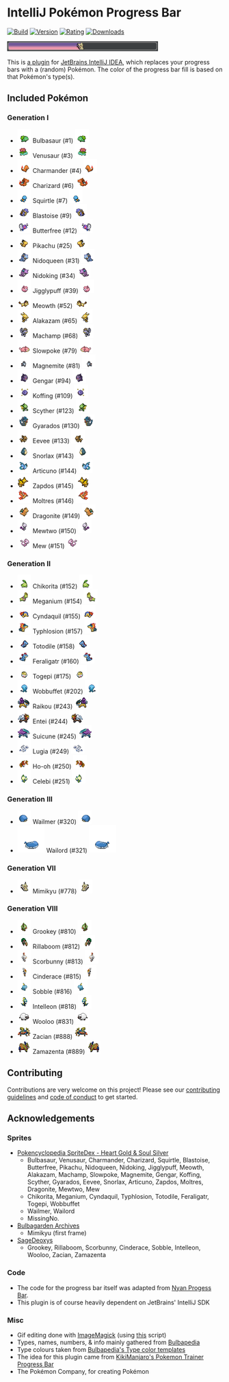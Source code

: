 # IntelliJ Pokémon Progress Bar
[![Build](https://img.shields.io/github/workflow/status/kagof/intellij-pokemon-progress/Java%20CI%20with%20Gradle/master)](https://gist.github.com/kagof/63edd71468e771dcde77ff87f251f8a3)
[![Version](https://img.shields.io/jetbrains/plugin/v/15090-pokemon-progress)](https://plugins.jetbrains.com/plugin/15090-pokemon-progress/versions)
[![Rating](https://img.shields.io/jetbrains/plugin/r/rating/15090-pokemon-progress)](https://plugins.jetbrains.com/plugin/15090-pokemon-progress/reviews)
[![Downloads](https://img.shields.io/jetbrains/plugin/d/15090-pokemon-progress)](https://plugins.jetbrains.com/plugin/15090-pokemon-progress)

![](eg/example.gif)

This is [a plugin](https://plugins.jetbrains.com/plugin/15090-pokemon-progress/versions) for [JetBrains IntelliJ IDEA](https://www.jetbrains.com/idea/), which replaces your progress bars with a (random) Pokémon. The color of the progress bar fill is based on that Pokémon's type(s).

## Included Pokémon

### Generation I

* ![Bulbasaur (#1)](src/main/resources/com/kagof/intellij/plugins/pokeprogress/sprites/bulbasaur.gif) Bulbasaur (#1) ![Bulbasaur (#1)](src/main/resources/com/kagof/intellij/plugins/pokeprogress/sprites/bulbasaur_r.gif)
* ![Venusaur (#3)](src/main/resources/com/kagof/intellij/plugins/pokeprogress/sprites/venusaur.gif) Venusaur (#3) ![Venusaur (#3)](src/main/resources/com/kagof/intellij/plugins/pokeprogress/sprites/venusaur_r.gif)
* ![Charmander (#4)](src/main/resources/com/kagof/intellij/plugins/pokeprogress/sprites/charmander.gif) Charmander (#4) ![Charmander (#4)](src/main/resources/com/kagof/intellij/plugins/pokeprogress/sprites/charmander_r.gif)
* ![Charizard (#6)](src/main/resources/com/kagof/intellij/plugins/pokeprogress/sprites/charizard.gif) Charizard (#6) ![Charizard (#6)](src/main/resources/com/kagof/intellij/plugins/pokeprogress/sprites/charizard_r.gif)
* ![Squirtle (#7)](src/main/resources/com/kagof/intellij/plugins/pokeprogress/sprites/squirtle.gif) Squirtle (#7) ![Squirtle (#7)](src/main/resources/com/kagof/intellij/plugins/pokeprogress/sprites/squirtle_r.gif)
* ![Blastoise (#9)](src/main/resources/com/kagof/intellij/plugins/pokeprogress/sprites/blastoise.gif) Blastoise (#9) ![Blastoise (#9)](src/main/resources/com/kagof/intellij/plugins/pokeprogress/sprites/blastoise_r.gif)
* ![Butterfree (#12)](src/main/resources/com/kagof/intellij/plugins/pokeprogress/sprites/butterfree.gif) Butterfree (#12) ![Butterfree (#12)](src/main/resources/com/kagof/intellij/plugins/pokeprogress/sprites/butterfree_r.gif)
* ![Pikachu (#25)](src/main/resources/com/kagof/intellij/plugins/pokeprogress/sprites/pikachu.gif) Pikachu (#25) ![Pikachu (#25)](src/main/resources/com/kagof/intellij/plugins/pokeprogress/sprites/pikachu_r.gif)
* ![Nidoqueen (#31)](src/main/resources/com/kagof/intellij/plugins/pokeprogress/sprites/nidoqueen.gif) Nidoqueen (#31) ![Nidoqueen (#31)](src/main/resources/com/kagof/intellij/plugins/pokeprogress/sprites/nidoqueen_r.gif)
* ![Nidoking (#34)](src/main/resources/com/kagof/intellij/plugins/pokeprogress/sprites/nidoking.gif) Nidoking (#34) ![Nidoking (#34)](src/main/resources/com/kagof/intellij/plugins/pokeprogress/sprites/nidoking_r.gif)
* ![Jigglypuff (#39)](src/main/resources/com/kagof/intellij/plugins/pokeprogress/sprites/jigglypuff.gif) Jigglypuff (#39) ![Jigglypuff (#39)](src/main/resources/com/kagof/intellij/plugins/pokeprogress/sprites/jigglypuff_r.gif)
* ![Meowth (#52)](src/main/resources/com/kagof/intellij/plugins/pokeprogress/sprites/meowth.gif) Meowth (#52) ![Meowth (#52)](src/main/resources/com/kagof/intellij/plugins/pokeprogress/sprites/meowth_r.gif)
* ![Alakazam (#65)](src/main/resources/com/kagof/intellij/plugins/pokeprogress/sprites/alakazam.gif) Alakazam (#65) ![Alakazam (#65)](src/main/resources/com/kagof/intellij/plugins/pokeprogress/sprites/alakazam_r.gif)
* ![Machamp (#68)](src/main/resources/com/kagof/intellij/plugins/pokeprogress/sprites/machamp.gif) Machamp (#68) ![Machamp (#68)](src/main/resources/com/kagof/intellij/plugins/pokeprogress/sprites/machamp_r.gif)
* ![Slowpoke (#79)](src/main/resources/com/kagof/intellij/plugins/pokeprogress/sprites/slowpoke.gif) Slowpoke (#79) ![Slowpoke (#79)](src/main/resources/com/kagof/intellij/plugins/pokeprogress/sprites/slowpoke_r.gif)
* ![Magnemite (#81)](src/main/resources/com/kagof/intellij/plugins/pokeprogress/sprites/magnemite.gif) Magnemite (#81) ![Magnemite (#81)](src/main/resources/com/kagof/intellij/plugins/pokeprogress/sprites/magnemite_r.gif)
* ![Gengar (#94)](src/main/resources/com/kagof/intellij/plugins/pokeprogress/sprites/gengar.gif) Gengar (#94) ![Gengar (#94)](src/main/resources/com/kagof/intellij/plugins/pokeprogress/sprites/gengar_r.gif)
* ![Koffing (#109)](src/main/resources/com/kagof/intellij/plugins/pokeprogress/sprites/koffing.gif) Koffing (#109) ![Koffing (#109)](src/main/resources/com/kagof/intellij/plugins/pokeprogress/sprites/koffing_r.gif)
* ![Scyther (#123)](src/main/resources/com/kagof/intellij/plugins/pokeprogress/sprites/scyther.gif) Scyther (#123) ![Scyther (#123)](src/main/resources/com/kagof/intellij/plugins/pokeprogress/sprites/scyther_r.gif)
* ![Gyarados (#130)](src/main/resources/com/kagof/intellij/plugins/pokeprogress/sprites/gyarados.gif) Gyarados (#130) ![Gyarados (#130)](src/main/resources/com/kagof/intellij/plugins/pokeprogress/sprites/gyarados_r.gif)
* ![Eevee (#133)](src/main/resources/com/kagof/intellij/plugins/pokeprogress/sprites/eevee.gif) Eevee (#133) ![Eevee (#133)](src/main/resources/com/kagof/intellij/plugins/pokeprogress/sprites/eevee_r.gif)
* ![Snorlax (#143)](src/main/resources/com/kagof/intellij/plugins/pokeprogress/sprites/snorlax.gif) Snorlax (#143) ![Snorlax (#143)](src/main/resources/com/kagof/intellij/plugins/pokeprogress/sprites/snorlax_r.gif)
* ![Articuno (#144)](src/main/resources/com/kagof/intellij/plugins/pokeprogress/sprites/articuno.gif) Articuno (#144) ![Articuno (#144)](src/main/resources/com/kagof/intellij/plugins/pokeprogress/sprites/articuno_r.gif)
* ![Zapdos (#145)](src/main/resources/com/kagof/intellij/plugins/pokeprogress/sprites/zapdos.gif) Zapdos (#145) ![Zapdos (#145)](src/main/resources/com/kagof/intellij/plugins/pokeprogress/sprites/zapdos_r.gif)
* ![Moltres (#146)](src/main/resources/com/kagof/intellij/plugins/pokeprogress/sprites/moltres.gif) Moltres (#146) ![Moltres (#146)](src/main/resources/com/kagof/intellij/plugins/pokeprogress/sprites/moltres_r.gif)
* ![Dragonite (#149)](src/main/resources/com/kagof/intellij/plugins/pokeprogress/sprites/dragonite.gif) Dragonite (#149) ![Dragonite (#149)](src/main/resources/com/kagof/intellij/plugins/pokeprogress/sprites/dragonite_r.gif)
* ![Mewtwo (#150)](src/main/resources/com/kagof/intellij/plugins/pokeprogress/sprites/mewtwo.gif) Mewtwo (#150) ![Mewtwo (#150)](src/main/resources/com/kagof/intellij/plugins/pokeprogress/sprites/mewtwo_r.gif)
* ![Mew (#151)](src/main/resources/com/kagof/intellij/plugins/pokeprogress/sprites/mew.gif) Mew (#151) ![Mew (#151)](src/main/resources/com/kagof/intellij/plugins/pokeprogress/sprites/mew_r.gif)

### Generation II

* ![Chikorita (#152)](src/main/resources/com/kagof/intellij/plugins/pokeprogress/sprites/chikorita.gif) Chikorita (#152) ![Chikorita (#152)](src/main/resources/com/kagof/intellij/plugins/pokeprogress/sprites/chikorita_r.gif)
* ![Meganium (#154)](src/main/resources/com/kagof/intellij/plugins/pokeprogress/sprites/meganium.gif) Meganium (#154) ![Meganium (#154)](src/main/resources/com/kagof/intellij/plugins/pokeprogress/sprites/meganium_r.gif)
* ![Cyndaquil (#155)](src/main/resources/com/kagof/intellij/plugins/pokeprogress/sprites/cyndaquil.gif) Cyndaquil (#155) ![Cyndaquil (#155)](src/main/resources/com/kagof/intellij/plugins/pokeprogress/sprites/cyndaquil_r.gif)
* ![Typhlosion (#157)](src/main/resources/com/kagof/intellij/plugins/pokeprogress/sprites/typhlosion.gif) Typhlosion (#157) ![Typhlosion (#157)](src/main/resources/com/kagof/intellij/plugins/pokeprogress/sprites/typhlosion_r.gif)
* ![Totodile (#158)](src/main/resources/com/kagof/intellij/plugins/pokeprogress/sprites/totodile.gif) Totodile (#158) ![Totodile (#158)](src/main/resources/com/kagof/intellij/plugins/pokeprogress/sprites/totodile_r.gif)
* ![Feraligatr (#160)](src/main/resources/com/kagof/intellij/plugins/pokeprogress/sprites/feraligatr.gif) Feraligatr (#160) ![Feraligatr (#160)](src/main/resources/com/kagof/intellij/plugins/pokeprogress/sprites/feraligatr_r.gif)
* ![Togepi (#175)](src/main/resources/com/kagof/intellij/plugins/pokeprogress/sprites/togepi.gif) Togepi (#175) ![Togepi (#175)](src/main/resources/com/kagof/intellij/plugins/pokeprogress/sprites/togepi_r.gif)
* ![Wobbuffet (#202)](src/main/resources/com/kagof/intellij/plugins/pokeprogress/sprites/wobbuffet.gif) Wobbuffet (#202) ![Wobbuffet (#202)](src/main/resources/com/kagof/intellij/plugins/pokeprogress/sprites/wobbuffet_r.gif)
* ![Raikou (#243)](src/main/resources/com/kagof/intellij/plugins/pokeprogress/sprites/raikou.gif) Raikou (#243) ![Raikou (#243)](src/main/resources/com/kagof/intellij/plugins/pokeprogress/sprites/raikou_r.gif)
* ![Entei (#244)](src/main/resources/com/kagof/intellij/plugins/pokeprogress/sprites/entei.gif) Entei (#244) ![Entei (#244)](src/main/resources/com/kagof/intellij/plugins/pokeprogress/sprites/entei_r.gif)
* ![Suicune (#245)](src/main/resources/com/kagof/intellij/plugins/pokeprogress/sprites/suicune.gif) Suicune (#245) ![Suicune (#245)](src/main/resources/com/kagof/intellij/plugins/pokeprogress/sprites/suicune_r.gif)
* ![Lugia (#249)](src/main/resources/com/kagof/intellij/plugins/pokeprogress/sprites/lugia.gif) Lugia (#249) ![Lugia (#249)](src/main/resources/com/kagof/intellij/plugins/pokeprogress/sprites/lugia_r.gif)
* ![Ho-oh (#250)](src/main/resources/com/kagof/intellij/plugins/pokeprogress/sprites/ho-oh.gif) Ho-oh (#250) ![Ho-oh (#250)](src/main/resources/com/kagof/intellij/plugins/pokeprogress/sprites/ho-oh_r.gif)
* ![Celebi (#251)](src/main/resources/com/kagof/intellij/plugins/pokeprogress/sprites/celebi.gif) Celebi (#251) ![Celebi (#251)](src/main/resources/com/kagof/intellij/plugins/pokeprogress/sprites/celebi_r.gif)

### Generation III

* ![Wailmer (#320)](src/main/resources/com/kagof/intellij/plugins/pokeprogress/sprites/wailmer.gif) Wailmer (#320) ![Wailmer (#320)](src/main/resources/com/kagof/intellij/plugins/pokeprogress/sprites/wailmer_r.gif)
* ![Wailord (#321)](src/main/resources/com/kagof/intellij/plugins/pokeprogress/sprites/wailord.gif) Wailord (#321) ![Wailord (#321)](src/main/resources/com/kagof/intellij/plugins/pokeprogress/sprites/wailord_r.gif)

### Generation VII

* ![Mimikyu (#778)](src/main/resources/com/kagof/intellij/plugins/pokeprogress/sprites/mimikyu.gif) Mimikyu (#778) ![Mimikyu (#778)](src/main/resources/com/kagof/intellij/plugins/pokeprogress/sprites/mimikyu_r.gif)

### Generation VIII

* ![Grookey (#810)](src/main/resources/com/kagof/intellij/plugins/pokeprogress/sprites/grookey.gif) Grookey (#810) ![Grookey (#810)](src/main/resources/com/kagof/intellij/plugins/pokeprogress/sprites/grookey_r.gif)
* ![Rillaboom (#812)](src/main/resources/com/kagof/intellij/plugins/pokeprogress/sprites/rillaboom.gif) Rillaboom (#812) ![Rillaboom (#812)](src/main/resources/com/kagof/intellij/plugins/pokeprogress/sprites/rillaboom_r.gif)
* ![Scorbunny (#813)](src/main/resources/com/kagof/intellij/plugins/pokeprogress/sprites/scorbunny.gif) Scorbunny (#813) ![Scorbunny (#813)](src/main/resources/com/kagof/intellij/plugins/pokeprogress/sprites/scorbunny_r.gif)
* ![Cinderace (#815)](src/main/resources/com/kagof/intellij/plugins/pokeprogress/sprites/cinderace.gif) Cinderace (#815) ![Cinderace (#815)](src/main/resources/com/kagof/intellij/plugins/pokeprogress/sprites/cinderace_r.gif)
* ![Sobble (#816)](src/main/resources/com/kagof/intellij/plugins/pokeprogress/sprites/sobble.gif) Sobble (#816) ![Sobble (#816)](src/main/resources/com/kagof/intellij/plugins/pokeprogress/sprites/sobble_r.gif)
* ![Intelleon (#818)](src/main/resources/com/kagof/intellij/plugins/pokeprogress/sprites/intelleon.gif) Intelleon (#818) ![Intelleon (#818)](src/main/resources/com/kagof/intellij/plugins/pokeprogress/sprites/intelleon_r.gif)
* ![Wooloo (#831)](src/main/resources/com/kagof/intellij/plugins/pokeprogress/sprites/wooloo.gif) Wooloo (#831) ![Wooloo (#831)](src/main/resources/com/kagof/intellij/plugins/pokeprogress/sprites/wooloo_r.gif)
* ![Zacian (#888)](src/main/resources/com/kagof/intellij/plugins/pokeprogress/sprites/zacian.gif) Zacian (#888) ![Zacian (#888)](src/main/resources/com/kagof/intellij/plugins/pokeprogress/sprites/zacian_r.gif)
* ![Zamazenta (#889)](src/main/resources/com/kagof/intellij/plugins/pokeprogress/sprites/zamazenta.gif) Zamazenta (#889) ![Zamazenta (#889)](src/main/resources/com/kagof/intellij/plugins/pokeprogress/sprites/zamazenta_r.gif)

## Contributing

Contributions are very welcome on this project! Please see our [contributing guidelines](CONTRIBUTING.md) and [code of conduct](CODE_OF_CONDUCT.md) to get started.

## Acknowledgements

### Sprites

* [Pokencyclopedia SpriteDex - Heart Gold & Soul Silver](https://www.pokencyclopedia.info/en/index.php?id=sprites/overworlds/o-r_hgss)
    * Bulbasaur, Venusaur, Charmander, Charizard, Squirtle, Blastoise, Butterfree, Pikachu, Nidoqueen, Nidoking, Jigglypuff, Meowth, Alakazam, Machamp, Slowpoke, Magnemite, Gengar, Koffing, Scyther, Gyarados, Eevee, Snorlax, Articuno, Zapdos, Moltres, Dragonite, Mewtwo, Mew
    * Chikorita, Meganium, Cyndaquil, Typhlosion, Totodile, Feraligatr, Togepi, Wobbuffet
    * Wailmer, Wailord
    * MissingNo.
* [Bulbagarden Archives](https://archives.bulbagarden.net)
    * Mimikyu (first frame)
* [SageDeoxys](https://www.pokecommunity.com/showthread.php?t=429414)
    * Grookey, Rillaboom, Scorbunny, Cinderace, Sobble, Intelleon, Wooloo, Zacian, Zamazenta

### Code

* The code for the progress bar itself was adapted from [Nyan Progess Bar](https://github.com/batya239/NyanProgressBar).
* This plugin is of course heavily dependent on JetBrains' IntelliJ SDK  

### Misc

* Gif editing done with [ImageMagick](https://imagemagick.org/script/index.php) (using [this](./editSprite.sh) script)
* Types, names, numbers, & info mainly gathered from [Bulbapedia](https://bulbapedia.bulbagarden.net)
* Type colours taken from [Bulbapedia's Type color templates](https://bulbapedia.bulbagarden.net/wiki/Category:Type_color_templates)
* The idea for this plugin came from [KikiManjaro's Pokemon Trainer Progress Bar](https://plugins.jetbrains.com/plugin/14609-pokemon-trainer-progress-bar)
* The Pokémon Company, for creating Pokémon